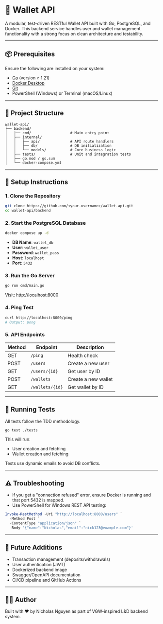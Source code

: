 # 🏦 Wallet API

A modular, test-driven RESTful Wallet API built with Go, PostgreSQL, and Docker. This backend service handles user and wallet management functionality with a strong focus on clean architecture and testability.

---

## 📦 Prerequisites

Ensure the following are installed on your system:

- [Go](https://go.dev/doc/install) (version ≥ 1.21)
- [Docker Desktop](https://www.docker.com/products/docker-desktop)
- [Git](https://git-scm.com/downloads)
- PowerShell (Windows) or Terminal (macOS/Linux)

---

## 🧱 Project Structure

```
wallet-api/
├── backend/
│   ├── cmd/                  # Main entry point
│   ├── internal/
│   │   ├── api/              # API route handlers
│   │   ├── db/               # DB initialization
│   │   └── models/           # Core business logic
│   ├── tests/                # Unit and integration tests
│   ├── go.mod / go.sum
│   └── docker-compose.yml
```

---

## 🚀 Setup Instructions

### 1. Clone the Repository

```bash
git clone https://github.com/<your-username>/wallet-api.git
cd wallet-api/backend
```

### 2. Start the PostgreSQL Database

```bash
docker compose up -d
```

- **DB Name**: `wallet_db`
- **User**: `wallet_user`
- **Password**: `wallet_pass`
- **Host**: `localhost`
- **Port**: `5432`

### 3. Run the Go Server

```bash
go run cmd/main.go
```

Visit: [http://localhost:8000](http://localhost:8000)

### 4. Ping Test

```bash
curl http://localhost:8000/ping
# Output: pong
```

### 5. API Endpoints

| Method | Endpoint           | Description           |
|--------|--------------------|-----------------------|
| GET    | `/ping`            | Health check          |
| POST   | `/users`           | Create a new user     |
| GET    | `/users/{id}`      | Get user by ID        |
| POST   | `/wallets`         | Create a new wallet   |
| GET    | `/wallets/{id}`    | Get wallet by ID      |

---

## 🧪 Running Tests

All tests follow the TDD methodology.

```bash
go test ./tests
```

This will run:
- User creation and fetching
- Wallet creation and fetching

Tests use dynamic emails to avoid DB conflicts.

---

## ⚠️ Troubleshooting

- If you get a "connection refused" error, ensure Docker is running and that port 5432 is mapped.
- Use PowerShell for Windows REST API testing:
```powershell
Invoke-RestMethod -Uri "http://localhost:8000/users" `
  -Method Post `
  -ContentType "application/json" `
  -Body '{"name":"Nicholas","email":"nick123@example.com"}'
```

---

## 📌 Future Additions

- Transaction management (deposits/withdrawals)
- User authentication (JWT)
- Dockerized backend image
- Swagger/OpenAPI documentation
- CI/CD pipeline and GitHub Actions

---

## 👨‍💻 Author

Built with ❤️ by Nicholas Nguyen as part of VGW-inspired L&D backend system.